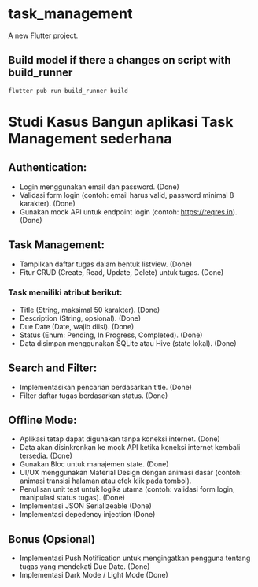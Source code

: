 # task_management

A new Flutter project.

## Build model if there a changes on script with build_runner
```
flutter pub run build_runner build
```

# Studi Kasus Bangun aplikasi Task Management sederhana 

## Authentication:
- Login menggunakan email dan password. (Done)
- Validasi form login (contoh: email harus valid, password minimal 8 karakter). (Done)
- Gunakan mock API untuk endpoint login (contoh: https://reqres.in). (Done)

## Task Management: 
- Tampilkan daftar tugas dalam bentuk listview. (Done)
- Fitur CRUD (Create, Read, Update, Delete) untuk tugas. (Done)

### Task memiliki atribut berikut:
- Title (String, maksimal 50 karakter). (Done)
- Description (String, opsional). (Done)
- Due Date (Date, wajib diisi). (Done)
- Status (Enum: Pending, In Progress, Completed). (Done)
- Data disimpan menggunakan SQLite atau Hive (state lokal). (Done)

## Search and Filter:
- Implementasikan pencarian berdasarkan title. (Done)
- Filter daftar tugas berdasarkan status. (Done)

## Offline Mode:
- Aplikasi tetap dapat digunakan tanpa koneksi internet. (Done)
- Data akan disinkronkan ke mock API ketika koneksi internet kembali tersedia. (Done)
- Gunakan Bloc untuk manajemen state. (Done)
- UI/UX menggunakan Material Design dengan animasi dasar (contoh: animasi transisi halaman atau efek klik pada tombol).
- Penulisan unit test untuk logika utama (contoh: validasi form login, manipulasi status tugas). (Done)
- Implementasi JSON Serializeable (Done)
- Implementasi depedency injection (Done)

## Bonus (Opsional)
- Implementasi Push Notification untuk mengingatkan pengguna tentang tugas yang mendekati Due Date. (Done)
- Implementasi Dark Mode / Light Mode  (Done)
